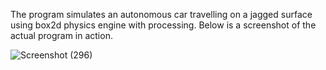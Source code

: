 The program simulates an autonomous car travelling on a jagged surface using box2d physics engine with processing.
Below is a screenshot of the actual program in action.




![Screenshot (296)](https://user-images.githubusercontent.com/116943667/224427850-1828c567-8ede-497a-9da4-2d7d662e3814.png)
